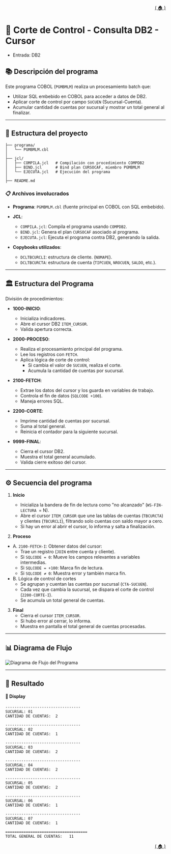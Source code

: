 <div style="text-align: right;">

[( 🏠 )](/)

</div>

# 🧾 Corte de Control - Consulta DB2 - Cursor
  - Entrada: DB2
## 📚 Descripción del programa

Este programa COBOL (`PGMBMLM`) realiza un procesamiento batch que:
  - Utilizar SQL embebido en COBOL para acceder a datos de DB2.
  - Aplicar corte de control por campo `SUCUEN` (Sucursal-Cuenta).
  - Acumular cantidad de cuentas por sucursal y mostrar un total general al finalizar.


--- 

## 🚀 Estructura del proyecto
```
├── programa/
│   └── PGMBMLM.cbl
│
├── jcl/
│   ├── COMPILA.jcl   # Compilación con procedimiento COMPDB2
│   ├── BIND.jcl      # Bind plan CURSOCAF, miembro PGMBMLM
│   └── EJECUTA.jcl   # Ejecución del programa
│
├── README.md
```

### 📋 Archivos involucrados

- **Programa**: `PGMBMLM.cbl` (fuente principal en COBOL con SQL embebido).
- **JCL**:
  - `COMPILA.jcl`: Compila el programa usando `COMPDB2`.
  - `BIND.jcl`: Genera el plan `CURSOCAF` asociado al programa.
  - `EJECUTA.jcl`: Ejecuta el programa contra DB2, generando la salida.

- **Copybooks utilizados**:
  - `DCLTBCURCLI`: estructura de cliente. (`NOMAPE`). 
  - `DCLTBCURCTA`: estructura de cuenta (`TIPCUEN`, `NROCUEN`, `SALDO`, etc.).


---

## 🏛️ Estructura del Programa  
División de procedimientos:

- **1000-INICIO**:  
  - Inicializa indicadores.
  - Abre el cursor DB2 `ITEM_CURSOR`.
  - Valida apertura correcta.

- **2000-PROCESO**:  
  - Realiza el procesamiento principal del programa.
  - Lee los registros con `FETCH`.
  - Aplica lógica de corte de control:
    - Si cambia el valor de `SUCUEN`, realiza el corte.
    - Acumula la cantidad de cuentas por sucursal.

- **2100-FETCH**:  
  - Extrae los datos del cursor y los guarda en variables de trabajo.
  - Controla el fin de datos (`SQLCODE +100`).
  - Maneja errores SQL.

- **2200-CORTE**:  
  - Imprime cantidad de cuentas por sucursal.
  - Suma al total general.
  - Reinicia el contador para la siguiente sucursal.

- **9999-FINAL**:  
  - Cierra el cursor DB2.
  - Muestra el total general acumulado.
  - Valida cierre exitoso del cursor.

---

## ⚙️ Secuencia del programa

1. **Inicio**
    - Inicializa la bandera de fin de lectura como "no alcanzado" (`WS-FIN-LECTURA `= N).
    - Abre el cursor `ITEM_CURSOR` que une las tablas de cuentas (`TBCURCTA`) y clientes (`TBCURCLI`), filtrando solo cuentas con saldo mayor a cero.
    - Si hay un error al abrir el cursor, lo informa y salta a finalización.

2. **Proceso**
  - A. `2100-FETCH-I`: Obtener datos del cursor:
    - Trae un registro (`JOIN` entre cuenta y cliente).
    - Si `SQLCODE = 0`: Mueve los campos relevantes a variables intermedias.
    - Si `SQLCODE = +100`: Marca fin de lectura.
    - Si `SQLCODE ≠ 0`: Muestra error y también marca fin.
  - B. Lógica de control de cortes  
    - Se agrupan y cuentan las cuentas por sucursal (`CTA-SUCUEN`).
    - Cada vez que cambia la sucursal, se dispara el corte de control (`2200-CORTE-I`).
    - Se acumula un total general de cuentas.

3. **Final**
    - Cierra el cursor `ITEM_CURSOR`.
    - Si hubo error al cerrar, lo informa.
    - Muestra en pantalla el total general de cuentas procesadas.
---

## 📊 Diagrama de Flujo
<image src="./GRAFICO.png" alt="Diagrama de Flujo del Programa">

---

## 🎯 Resultado

#### 💬 Display 
```texto
---------------------------------             
SUCURSAL: 01                                  
CANTIDAD DE CUENTAS:  2                       
                                              
---------------------------------             
SUCURSAL: 02                                  
CANTIDAD DE CUENTAS:  1                       
                                              
---------------------------------             
SUCURSAL: 03                                  
CANTIDAD DE CUENTAS:  2                       
                                              
---------------------------------             
SUCURSAL: 04                                  
CANTIDAD DE CUENTAS:  2                       
                                              
---------------------------------             
SUCURSAL: 05                                  
CANTIDAD DE CUENTAS:  2                       
                                              
---------------------------------             
SUCURSAL: 06                                  
CANTIDAD DE CUENTAS:  1                       
                                              
---------------------------------             
SUCURSAL: 07                                  
CANTIDAD DE CUENTAS:  1                       
                                              
====================================          
TOTAL GENERAL DE CUENTAS:   11                
```


<div style="text-align: right;">

[( 🏠 )](/)

</div>
